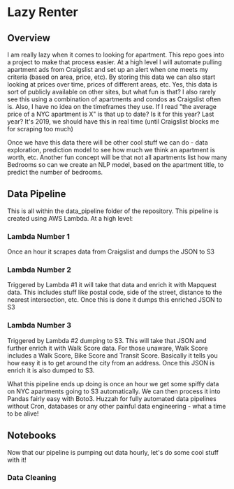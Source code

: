 # Lazy Renter

## Overview
I am really lazy when it comes to looking for apartment. This repo goes into a project to make that process easier. At a high level I will automate pulling apartment ads from Craigslist and set up an alert when one meets my criteria (based on area, price, etc). By storing this data we can also start looking at prices over time, prices of different areas, etc. Yes, this data is sort of publicly available on other sites, but what fun is that? I also rarely see this using a combination of apartments and condos as Craigslist often is. Also, I have no idea on the timeframes they use. If I read "the average price of a NYC apartment is X" is that up to date? Is it for this year? Last year? It's 2019, we should have this in real time (until Craigslist blocks me for scraping too much)

Once we have this data there will be other cool stuff we can do - data exploration, prediction model to see how much we think an apartment is worth, etc. Another fun concept will be that not all apartments list how many Bedrooms so can we create an NLP model, based on the apartment title, to predict the number of bedrooms. 

## Data Pipeline
This is all within the data_pipeline folder of the repository. This pipeline is created using AWS Lambda. At a high level:

### Lambda Number 1
Once an hour it scrapes data from Craigslist and dumps the JSON to S3

### Lambda Number 2
Triggered by Lambda #1 it will take that data and enrich it with Mapquest data. This includes stuff like postal code, side of the street, distance to the nearest intersection, etc. Once this is done it dumps this enriched JSON to S3

### Lambda Number 3
Triggered by Lambda #2 dumping to S3. This will take that JSON and further enrich it with Walk Score data. For those unaware, Walk Score includes a Walk Score, Bike Score and Transit Score. Basically it tells you how easy it is to get around the city from an address. Once this JSON is enrich it is also dumped to S3.

What this pipeline ends up doing is once an hour we get some spiffy data on NYC apartments going to S3 automatically. We can then process it into Pandas fairly easy with Boto3. Huzzah for fully automated data pipelines without Cron, databases or any other painful data engineering - what a time to be alive!

## Notebooks
Now that our pipeline is pumping out data hourly, let's do some cool stuff with it!

### Data Cleaning
